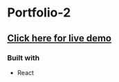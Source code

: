 # Portfolio-2

## [Click here for live demo](https://portfolio-729d5.web.app/)

### Built with

- React
